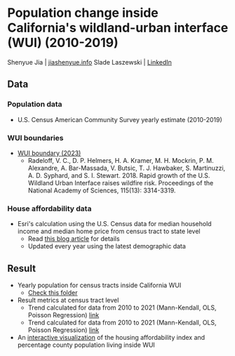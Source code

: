 # Population change inside California's wildland-urban interface (WUI) (2010-2019)

Shenyue Jia | [jiashenyue.info](jiashenyue.info)
Slade Laszewski | [LinkedIn](https://www.linkedin.com/in/slade-laszewski-8893b91a9)

## Data
### Population data
- U.S. Census American Community Survey yearly estimate (2010-2019)

### WUI boundaries
- [WUI boundary (2023)](https://silvis.forest.wisc.edu/data/wui-change/)
  - Radeloff, V. C., D. P. Helmers, H. A. Kramer, M. H. Mockrin, P. M. Alexandre, A. Bar-Massada, V. Butsic, T. J. Hawbaker, S. Martinuzzi, A. D. Syphard, and S. I. Stewart. 2018. Rapid growth of the U.S. Wildland Urban Interface raises wildfire risk. Proceedings of the National Academy of Sciences, 115(13): 3314-3319.

###  House affordability data
- Esri's calculation using the U.S. Census data for median household income and median home price from census tract to state level
  - Read [this blog article](https://www.esri.com/arcgis-blog/products/esri-demographics/analytics/the-delicate-balance-between-housing-affordability-growth-and-income/) for details
  - Updated every year using the latest demographic data

## Result
- Yearly population for census tracts inside California WUI
  - [Check this folder](https://github.com/jiashenyue/ca-wui-pop/tree/main/pop_wui_tracts)
- Result metrics at census tract level
  - Trend calculated for data from 2010 to 2021 (Mann-Kendall, OLS, Poisson Regression) [link](https://github.com/jiashenyue/ca-wui-pop/blob/main/trend_calculation/pop_trend_2010_2019_WUI_tracts_type.csv)
  - Trend calculated for data from 2010 to 2021 (Mann-Kendall, OLS, Poisson Regression) [link](https://github.com/jiashenyue/ca-wui-pop/blob/main/trend_calculation/pop_trend_2010_2021_WUI_tracts_type.csv)
- An [interactive visualization](https://miamioh.maps.arcgis.com/apps/instant/exhibit/index.html?appid=2849c63b50184b14ae53f5b74142a537) of the housing affordability index and percentage county population living inside WUI
